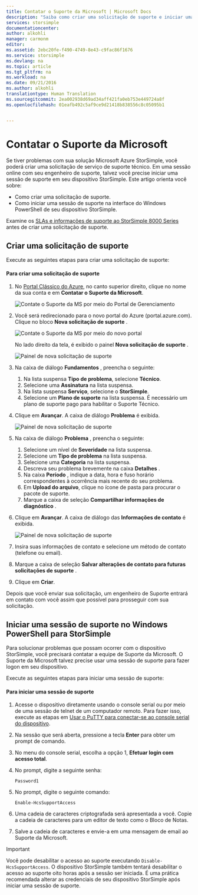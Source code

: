 ```yaml
---
title: Contatar o Suporte da Microsoft | Microsoft Docs
description: "Saiba como criar uma solicitação de suporte e iniciar uma sessão de suporte em seu dispositivo StorSimple."
services: storsimple
documentationcenter: 
author: alkohli
manager: carmonm
editor: 
ms.assetid: 2ebc20fe-f490-4749-8e43-c9fac86f1676
ms.service: storsimple
ms.devlang: na
ms.topic: article
ms.tgt_pltfrm: na
ms.workload: na
ms.date: 09/21/2016
ms.author: alkohli
translationtype: Human Translation
ms.sourcegitcommit: 2ea002938d69ad34aff421fa0eb753e449724a8f
ms.openlocfilehash: 01eafb492c5af9ce9d21418b838556c8c05095b1


---
```

# <a name="contact-microsoft-support"></a>Contatar o Suporte da Microsoft
Se tiver problemas com sua solução Microsoft Azure StorSimple, você poderá criar uma solicitação de serviço de suporte técnico. Em uma sessão online com seu engenheiro de suporte, talvez você precise iniciar uma sessão de suporte em seu dispositivo StorSimple. Este artigo orienta você sobre:

* Como criar uma solicitação de suporte.
* Como iniciar uma sessão de suporte na interface do Windows PowerShell de seu dispositivo StorSimple.

Examine os [SLAs e informações de suporte ao StorSimple 8000 Series](https://msdn.microsoft.com/library/mt433077.aspx) antes de criar uma solicitação de suporte.

## <a name="create-a-support-request"></a>Criar uma solicitação de suporte
Execute as seguintes etapas para criar uma solicitação de suporte:

#### <a name="to-create-a-support-request"></a>Para criar uma solicitação de suporte
1. No [Portal Clássico do Azure](https://manage.windowsazure.com/), no canto superior direito, clique no nome da sua conta e em **Contatar o Suporte da Microsoft**.
   
    ![Contate o Suporte da MS por meio do Portal de Gerenciamento](./media/storsimple-contact-microsoft-support/Ibiza1.png)
2. Você será redirecionado para o novo portal do Azure (portal.azure.com). Clique no bloco **Nova solicitação de suporte** .
   
    ![Contate o Suporte da MS por meio do novo portal](./media/storsimple-contact-microsoft-support/Ibiza2.png)
   
    No lado direito da tela, é exibido o painel **Nova solicitação de suporte** . 
   
    ![Painel de nova solicitação de suporte](./media/storsimple-contact-microsoft-support/Ibiza3a.png)
3. Na caixa de diálogo **Fundamentos** , preencha o seguinte:                                
   
   1. Na lista suspensa **Tipo de problema**, selecione **Técnico**.
   2. Selecione uma **Assinatura** na lista suspensa.
   3. Na lista suspensa **Serviço**, selecione o **StorSimple**. 
   4. Selecione um **Plano de suporte** na lista suspensa. É necessário um plano de suporte pago para habilitar o Suporte Técnico.
4. Clique em **Avançar**. A caixa de diálogo **Problema** é exibida.
   
    ![Painel de nova solicitação de suporte](./media/storsimple-contact-microsoft-support/Ibiza5a.png) 
5. Na caixa de diálogo **Problema** , preencha o seguinte:
   
   1. Selecione um nível de **Severidade** na lista suspensa.
   2. Selecione um **Tipo de problema** na lista suspensa.
   3. Selecione uma **Categoria** na lista suspensa. 
   4. Descreva seu problema brevemente na caixa **Detalhes** .
   5. Na caixa **Período** , indique a data, hora e fuso horário correspondentes à ocorrência mais recente do seu problema.
   6. Em **Upload do arquivo**, clique no ícone de pasta para procurar o pacote de suporte.
   7. Marque a caixa de seleção **Compartilhar informações de diagnóstico** .
6. Clique em **Avançar**. A caixa de diálogo das **Informações de contato** é exibida.
   
    ![Painel de nova solicitação de suporte](./media/storsimple-contact-microsoft-support/Ibiza6a.png) 
7. Insira suas informações de contato e selecione um método de contato (telefone ou email). 
8. Marque a caixa de seleção **Salvar alterações de contato para futuras solicitações de suporte** .
9. Clique em **Criar**.

Depois que você enviar sua solicitação, um engenheiro de Suporte entrará em contato com você assim que possível para prosseguir com sua solicitação.

## <a name="start-a-support-session-in-windows-powershell-for-storsimple"></a>Iniciar uma sessão de suporte no Windows PowerShell para StorSimple
Para solucionar problemas que possam ocorrer com o dispositivo StorSimple, você precisará contatar a equipe de Suporte da Microsoft. O Suporte da Microsoft talvez precise usar uma sessão de suporte para fazer logon em seu dispositivo. 

Execute as seguintes etapas para iniciar uma sessão de suporte:

#### <a name="to-start-a-support-session"></a>Para iniciar uma sessão de suporte
1. Acesse o dispositivo diretamente usando o console serial ou por meio de uma sessão de telnet de um computador remoto. Para fazer isso, execute as etapas em [Usar o PuTTY para conectar-se ao console serial do dispositivo](storsimple-deployment-walkthrough.md#use-putty-to-connect-to-the-device-serial-console).
2. Na sessão que será aberta, pressione a tecla **Enter** para obter um prompt de comando.
3. No menu do console serial, escolha a opção 1, **Efetuar login com acesso total**.
4. No prompt, digite a seguinte senha: 
   
    `Password1`
5. No prompt, digite o seguinte comando:
   
    `Enable-HcsSupportAccess`
6. Uma cadeia de caracteres criptografada será apresentada a você. Copie a cadeia de caracteres para um editor de texto como o Bloco de Notas.
7. Salve a cadeia de caracteres e envie-a em uma mensagem de email ao Suporte da Microsoft. 

> [!IMPORTANT]
> Você pode desabilitar o acesso ao suporte executando `Disable-HcsSupportAccess`. O dispositivo StorSimple também tentará desabilitar o acesso ao suporte oito horas após a sessão ser iniciada. É uma prática recomendada alterar as credenciais de seu dispositivo StorSimple após iniciar uma sessão de suporte.
> 
> 




<!--HONumber=Nov16_HO3-->


